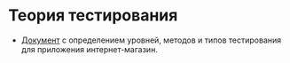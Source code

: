 # Теория тестирования
- [Документ](https://docs.google.com/spreadsheets/d/1PZxCCMH_kfSxVs9pEPPvIfbLE7a9yNhrrg0KAwKH7xc/edit?usp=sharing) с определением уровней, методов и типов тестирования для приложения интернет-магазин.
